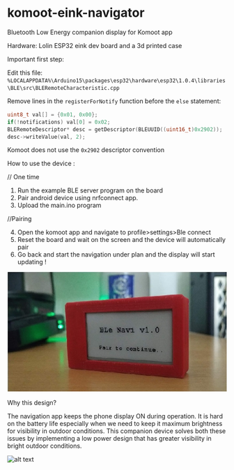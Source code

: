 # komoot-eink-navigator
Bluetooth Low Energy companion display for Komoot app

Hardware: Lolin ESP32 eink dev board and a 3d printed case

Important first step:

Edit this file: `%LOCALAPPDATA%\Arduino15\packages\esp32\hardware\esp32\1.0.4\libraries\BLE\src\BLERemoteCharacteristic.cpp`

Remove lines in the `registerForNotify` function before the `else` statement:

```cpp
uint8_t val[] = {0x01, 0x00};
if(!notifications) val[0] = 0x02;
BLERemoteDescriptor* desc = getDescriptor(BLEUUID((uint16_t)0x2902));
desc->writeValue(val, 2);
```

Komoot does not use the `0x2902` descriptor convention

How to use the device :

// One time
1. Run the example BLE server program on the board
2. Pair android device using nrfconnect app.
3. Upload the main.ino program

//Pairing

4. Open the komoot app and navigate to profile>settings>Ble connect
5. Reset the board and wait on the screen and the device will automatically pair 
6. Go back and start the navigation under plan and the display will start updating !

![alt text](image.jpg)

Why this design?

The navigation app keeps the phone display ON during operation. It is hard on the battery life especially when we need to keep it maximum brightness for visibility in outdoor conditions. This companion device solves both these issues by implementing a low power design that has greater visibility in bright outdoor conditions.


![alt text](https://github.com/RpDp-git/komoot-eink-navigator/blob/master/sampledisplay.jpeg)
